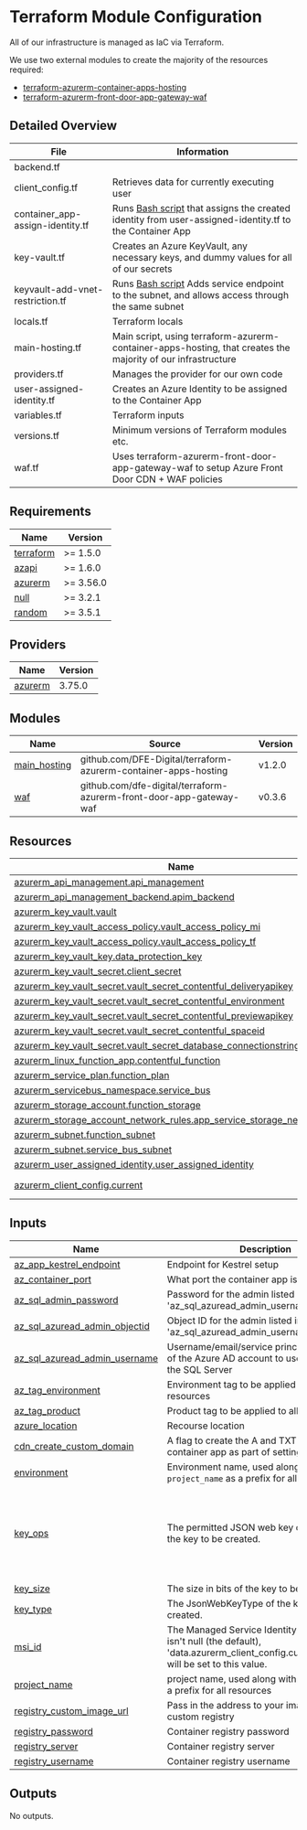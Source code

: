 # Terraform Module Configuration

All of our infrastructure is managed as IaC via Terraform.

We use two external modules to create the majority of the resources required:
- [terraform-azurerm-container-apps-hosting](https://github.com/DFE-Digital/terraform-azurerm-container-apps-hosting)
- [terraform-azurerm-front-door-app-gateway-waf](https://github.com/dfe-digital/terraform-azurerm-front-door-app-gateway-waf)

## Detailed Overview

| File                             | Information                                                                                                                                                     |
| -------------------------------- | --------------------------------------------------------------------------------------------------------------------------------------------------------------- |
| backend.tf                       |                                                                                                                                                                 |
| client_config.tf                 | Retrieves data for currently executing user                                                                                                                     |
| container_app-assign-identity.tf | Runs [Bash script](../terraform/scripts/assign-user-identity-to-app.sh) that assigns the created identity from user-assigned-identity.tf to the Container App   |
| key-vault.tf                     | Creates an Azure KeyVault, any necessary keys, and dummy values for all of our secrets                                                                          |
| keyvault-add-vnet-restriction.tf | Runs [Bash script](../terraform/scripts/add-keyvault-service-endpoint-to-app.sh) Adds service endpoint to the subnet, and allows access through the same subnet |
| locals.tf                        | Terraform locals                                                                                                                                                |
| main-hosting.tf                  | Main script, using terraform-azurerm-container-apps-hosting, that creates the majority of our infrastructure                                                    |
| providers.tf                     | Manages the provider for our own code                                                                                                                           |
| user-assigned-identity.tf        | Creates an Azure Identity to be assigned to the Container App                                                                                                   |
| variables.tf                     | Terraform inputs                                                                                                                                                |
| versions.tf                      | Minimum versions of Terraform modules etc.                                                                                                                      |
| waf.tf                           | Uses terraform-azurerm-front-door-app-gateway-waf to setup Azure Front Door CDN + WAF policies                                                                  |

<!-- BEGIN_TF_DOCS -->
## Requirements

| Name                                                                      | Version   |
| ------------------------------------------------------------------------- | --------- |
| <a name="requirement_terraform"></a> [terraform](#requirement\_terraform) | >= 1.5.0  |
| <a name="requirement_azapi"></a> [azapi](#requirement\_azapi)             | >= 1.6.0  |
| <a name="requirement_azurerm"></a> [azurerm](#requirement\_azurerm)       | >= 3.56.0 |
| <a name="requirement_null"></a> [null](#requirement\_null)                | >= 3.2.1  |
| <a name="requirement_random"></a> [random](#requirement\_random)          | >= 3.5.1  |

## Providers

| Name | Version |
|------|---------|
| <a name="provider_azurerm"></a> [azurerm](#provider\_azurerm) | 3.75.0 |

## Modules

| Name                                                                       | Source                                                              | Version |
| -------------------------------------------------------------------------- | ------------------------------------------------------------------- | ------- |
| <a name="module_main_hosting"></a> [main\_hosting](#module\_main\_hosting) | github.com/DFE-Digital/terraform-azurerm-container-apps-hosting     | v1.2.0  |
| <a name="module_waf"></a> [waf](#module\_waf)                              | github.com/dfe-digital/terraform-azurerm-front-door-app-gateway-waf | v0.3.6  |

## Resources

| Name | Type |
|------|------|
| [azurerm_api_management.api_management](https://registry.terraform.io/providers/hashicorp/azurerm/latest/docs/resources/api_management) | resource |
| [azurerm_api_management_backend.apim_backend](https://registry.terraform.io/providers/hashicorp/azurerm/latest/docs/resources/api_management_backend) | resource |
| [azurerm_key_vault.vault](https://registry.terraform.io/providers/hashicorp/azurerm/latest/docs/resources/key_vault) | resource |
| [azurerm_key_vault_access_policy.vault_access_policy_mi](https://registry.terraform.io/providers/hashicorp/azurerm/latest/docs/resources/key_vault_access_policy) | resource |
| [azurerm_key_vault_access_policy.vault_access_policy_tf](https://registry.terraform.io/providers/hashicorp/azurerm/latest/docs/resources/key_vault_access_policy) | resource |
| [azurerm_key_vault_key.data_protection_key](https://registry.terraform.io/providers/hashicorp/azurerm/latest/docs/resources/key_vault_key) | resource |
| [azurerm_key_vault_secret.client_secret](https://registry.terraform.io/providers/hashicorp/azurerm/latest/docs/resources/key_vault_secret) | resource |
| [azurerm_key_vault_secret.vault_secret_contentful_deliveryapikey](https://registry.terraform.io/providers/hashicorp/azurerm/latest/docs/resources/key_vault_secret) | resource |
| [azurerm_key_vault_secret.vault_secret_contentful_environment](https://registry.terraform.io/providers/hashicorp/azurerm/latest/docs/resources/key_vault_secret) | resource |
| [azurerm_key_vault_secret.vault_secret_contentful_previewapikey](https://registry.terraform.io/providers/hashicorp/azurerm/latest/docs/resources/key_vault_secret) | resource |
| [azurerm_key_vault_secret.vault_secret_contentful_spaceid](https://registry.terraform.io/providers/hashicorp/azurerm/latest/docs/resources/key_vault_secret) | resource |
| [azurerm_key_vault_secret.vault_secret_database_connectionstring](https://registry.terraform.io/providers/hashicorp/azurerm/latest/docs/resources/key_vault_secret) | resource |
| [azurerm_linux_function_app.contentful_function](https://registry.terraform.io/providers/hashicorp/azurerm/latest/docs/resources/linux_function_app) | resource |
| [azurerm_service_plan.function_plan](https://registry.terraform.io/providers/hashicorp/azurerm/latest/docs/resources/service_plan) | resource |
| [azurerm_servicebus_namespace.service_bus](https://registry.terraform.io/providers/hashicorp/azurerm/latest/docs/resources/servicebus_namespace) | resource |
| [azurerm_storage_account.function_storage](https://registry.terraform.io/providers/hashicorp/azurerm/latest/docs/resources/storage_account) | resource |
| [azurerm_storage_account_network_rules.app_service_storage_network_rules](https://registry.terraform.io/providers/hashicorp/azurerm/latest/docs/resources/storage_account_network_rules) | resource |
| [azurerm_subnet.function_subnet](https://registry.terraform.io/providers/hashicorp/azurerm/latest/docs/resources/subnet) | resource |
| [azurerm_subnet.service_bus_subnet](https://registry.terraform.io/providers/hashicorp/azurerm/latest/docs/resources/subnet) | resource |
| [azurerm_user_assigned_identity.user_assigned_identity](https://registry.terraform.io/providers/hashicorp/azurerm/latest/docs/resources/user_assigned_identity) | resource |
| [azurerm_client_config.current](https://registry.terraform.io/providers/hashicorp/azurerm/latest/docs/data-sources/client_config) | data source |

## Inputs

| Name                                                                                                                              | Description                                                                                                                                           | Type           | Default                                                                                                        | Required |
| --------------------------------------------------------------------------------------------------------------------------------- | ----------------------------------------------------------------------------------------------------------------------------------------------------- | -------------- | -------------------------------------------------------------------------------------------------------------- | :------: |
| <a name="input_az_app_kestrel_endpoint"></a> [az\_app\_kestrel\_endpoint](#input\_az\_app\_kestrel\_endpoint)                     | Endpoint for Kestrel setup                                                                                                                            | `string`       | n/a                                                                                                            |   yes    |
| <a name="input_az_container_port"></a> [az\_container\_port](#input\_az\_container\_port)                                         | What port the container app is bound to                                                                                                               | `number`       | `8080`                                                                                                         |    no    |
| <a name="input_az_sql_admin_password"></a> [az\_sql\_admin\_password](#input\_az\_sql\_admin\_password)                           | Password for the admin listed in the 'az\_sql\_azuread\_admin\_username' variable                                                                     | `string`       | n/a                                                                                                            |   yes    |
| <a name="input_az_sql_azuread_admin_objectid"></a> [az\_sql\_azuread\_admin\_objectid](#input\_az\_sql\_azuread\_admin\_objectid) | Object ID for the admin listed in the 'az\_sql\_azuread\_admin\_username' variable                                                                    | `string`       | n/a                                                                                                            |   yes    |
| <a name="input_az_sql_azuread_admin_username"></a> [az\_sql\_azuread\_admin\_username](#input\_az\_sql\_azuread\_admin\_username) | Username/email/service principal name/etc of the Azure AD account to use as admin for the SQL Server                                                  | `string`       | n/a                                                                                                            |   yes    |
| <a name="input_az_tag_environment"></a> [az\_tag\_environment](#input\_az\_tag\_environment)                                      | Environment tag to be applied to all resources                                                                                                        | `string`       | n/a                                                                                                            |   yes    |
| <a name="input_az_tag_product"></a> [az\_tag\_product](#input\_az\_tag\_product)                                                  | Product tag to be applied to all resources                                                                                                            | `string`       | n/a                                                                                                            |   yes    |
| <a name="input_azure_location"></a> [azure\_location](#input\_azure\_location)                                                    | Recourse location                                                                                                                                     | `string`       | n/a                                                                                                            |   yes    |
| <a name="input_cdn_create_custom_domain"></a> [cdn\_create\_custom\_domain](#input\_cdn\_create\_custom\_domain)                  | A flag to create the A and TXT records for the container app as part of setting up the cdn                                                            | `bool`         | `false`                                                                                                        |    no    |
| <a name="input_environment"></a> [environment](#input\_environment)                                                               | Environment name, used along with `project_name` as a prefix for all resources                                                                        | `string`       | n/a                                                                                                            |   yes    |
| <a name="input_key_ops"></a> [key\_ops](#input\_key\_ops)                                                                         | The permitted JSON web key operations of the key to be created.                                                                                       | `list(string)` | <pre>[<br>  "decrypt",<br>  "encrypt",<br>  "sign",<br>  "unwrapKey",<br>  "verify",<br>  "wrapKey"<br>]</pre> |    no    |
| <a name="input_key_size"></a> [key\_size](#input\_key\_size)                                                                      | The size in bits of the key to be created.                                                                                                            | `number`       | `2048`                                                                                                         |    no    |
| <a name="input_key_type"></a> [key\_type](#input\_key\_type)                                                                      | The JsonWebKeyType of the key to be created.                                                                                                          | `string`       | `"RSA"`                                                                                                        |    no    |
| <a name="input_msi_id"></a> [msi\_id](#input\_msi\_id)                                                                            | The Managed Service Identity ID. If this value isn't null (the default), 'data.azurerm\_client\_config.current.object\_id' will be set to this value. | `string`       | `null`                                                                                                         |    no    |
| <a name="input_project_name"></a> [project\_name](#input\_project\_name)                                                          | project name, used along with `environment` as a prefix for all resources                                                                             | `string`       | n/a                                                                                                            |   yes    |
| <a name="input_registry_custom_image_url"></a> [registry\_custom\_image\_url](#input\_registry\_custom\_image\_url)               | Pass in the address to your image from your custom registry                                                                                           | `string`       | n/a                                                                                                            |   yes    |
| <a name="input_registry_password"></a> [registry\_password](#input\_registry\_password)                                           | Container registry password                                                                                                                           | `string`       | n/a                                                                                                            |   yes    |
| <a name="input_registry_server"></a> [registry\_server](#input\_registry\_server)                                                 | Container registry server                                                                                                                             | `string`       | n/a                                                                                                            |   yes    |
| <a name="input_registry_username"></a> [registry\_username](#input\_registry\_username)                                           | Container registry username                                                                                                                           | `string`       | n/a                                                                                                            |   yes    |

## Outputs

No outputs.
<!-- END_TF_DOCS -->